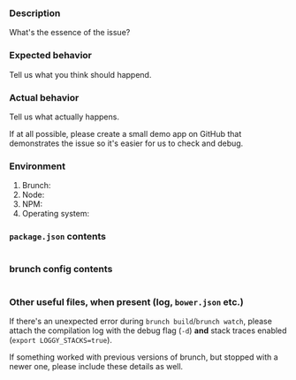 ### Description

What's the essence of the issue?

### Expected behavior

Tell us what you think should happend.

### Actual behavior

Tell us what actually happens.

If at all possible, please create a small demo app on GitHub that demonstrates the issue so it's easier for us to check and debug.

### Environment

1. Brunch:
2. Node:
3. NPM:
4. Operating system:

### `package.json` contents

```json
```

### brunch config contents

```javascript
```

### Other useful files, when present (log, `bower.json` etc.)

If there's an unexpected error during `brunch build`/`brunch watch`, please attach the compilation log with the debug flag (`-d`) **and** stack traces enabled (`export LOGGY_STACKS=true`).

If something worked with previous versions of brunch, but stopped with a newer one, please include these details as well.
